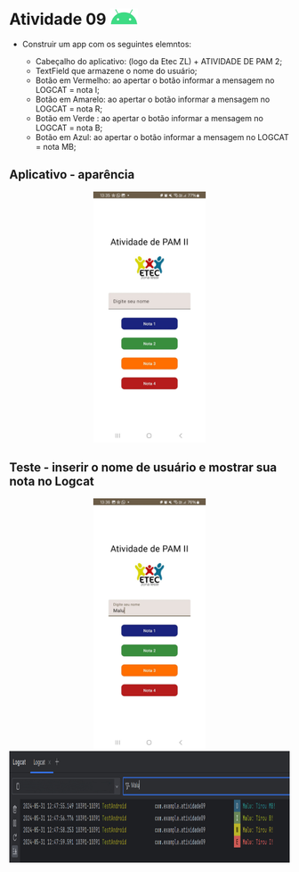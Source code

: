 # Atividade 09 <img src="https://github.com/stxrkwas/Happy_Birthday/blob/ba660c82157e0990a066e1e713a209e669fc2831/icon%20for%20readme/android-svgrepo-com__1_-removebg-preview.png" width="50" height="auto"></img>

- Construir um app com os seguintes elemntos:
  
  - Cabeçalho do aplicativo: (logo da Etec ZL) + ATIVIDADE DE PAM 2;
  - TextField que armazene o nome do usuário;
  - Botão em Vermelho: ao apertar o botão informar a mensagem no LOGCAT = nota I;
  - Botão em Amarelo: ao apertar o botão informar a mensagem no LOGCAT = nota R;
  - Botão em Verde : ao apertar o botão informar a mensagem no LOGCAT = nota B;
  - Botão em Azul: ao apertar o botão informar a mensagem no LOGCAT = nota MB;
 
## Aplicativo - aparência

<div align="center">
  <img src="https://github.com/stxrkwas/Atividade09_PAMII/blob/3bd20f06cac3dff204101fd551d9859ca8f78675/.img/Tela%20do%20app.jpg" height="450"></img>
</div>

## Teste - inserir o nome de usuário e mostrar sua nota no Logcat

<div align="center">
   <img src="https://github.com/stxrkwas/Atividade09_PAMII/blob/3bde3d6434577a12daa60752be1a4b9b7a0ed40f/.img/Nome_user.jpg" height="450"></img>
</div>

<div align="center">
  <img src="https://github.com/stxrkwas/Atividade09_PAMII/blob/3bde3d6434577a12daa60752be1a4b9b7a0ed40f/.img/Sa%C3%ADda%20logcat.jpg" height="200"></img>
</div>
